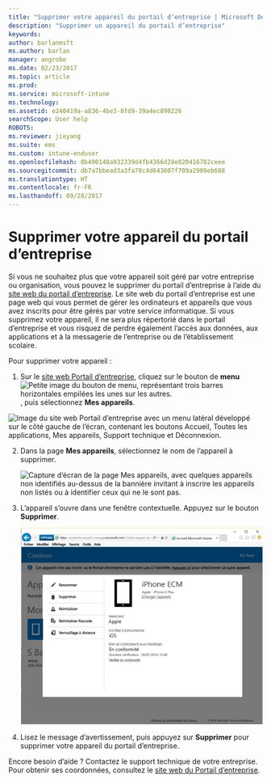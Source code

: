 ```yaml
---
title: "Supprimer votre appareil du portail d’entreprise | Microsoft Docs"
description: "Supprimer un appareil du portail d’entreprise"
keywords: 
author: barlanmsft
ms.author: barlan
manager: angrobe
ms.date: 02/23/2017
ms.topic: article
ms.prod: 
ms.service: microsoft-intune
ms.technology: 
ms.assetid: e240419a-a836-4be3-8fd9-39a4ec890226
searchScope: User help
ROBOTS: 
ms.reviewer: jieyang
ms.suite: ems
ms.custom: intune-enduser
ms.openlocfilehash: 0b490148a932339d4fb4366d28e020416782ceee
ms.sourcegitcommit: db7a7bbead3a3fa78c4d643607f709a2909eb608
ms.translationtype: HT
ms.contentlocale: fr-FR
ms.lasthandoff: 09/28/2017
---
```

# <a name="remove-your-device-from-the-company-portal"></a>Supprimer votre appareil du portail d’entreprise

Si vous ne souhaitez plus que votre appareil soit géré par votre entreprise ou organisation, vous pouvez le supprimer du portail d’entreprise à l’aide du [site web du portail d’entreprise](https://portal.manage.microsoft.com). Le site web du portail d’entreprise est une page web qui vous permet de gérer les ordinateurs et appareils que vous avez inscrits pour être gérés par votre service informatique. Si vous supprimez votre appareil, il ne sera plus répertorié dans le portail d’entreprise et vous risquez de perdre également l’accès aux données, aux applications et à la messagerie de l’entreprise ou de l’établissement scolaire.

Pour supprimer votre appareil :

1.  Sur le [site web Portail d’entreprise](https://portal.manage.microsoft.com), cliquez sur le bouton de __menu__ ![Petite image du bouton de menu, représentant trois barres horizontales empilées les unes sur les autres.](/Intune/whats-new/media/CP_hamburger_menu.png), puis sélectionnez __Mes appareils__.

  ![Image du site web Portail d’entreprise avec un menu latéral développé sur le côté gauche de l’écran, contenant les boutons Accueil, Toutes les applications, Mes appareils, Support technique et Déconnexion.](/media/iwp-expanded-sidebar.png)

2. Dans la page __Mes appareils__, sélectionnez le nom de l’appareil à supprimer.

    ![Capture d’écran de la page Mes appareils, avec quelques appareils non identifiés au-dessus de la bannière invitant à inscrire les appareils non listés ou à identifier ceux qui ne le sont pas.](./media/macOS_enroll_002_tap_here_banner.png)

3.  L’appareil s’ouvre dans une fenêtre contextuelle. Appuyez sur le bouton **Supprimer**.

    ![Toutes les options disponibles pour un appareil sélectionné sur le site web Portail d’entreprise, notamment Renommer, Supprimer, Réinitialiser l’appareil, Réinitialiser le code secret et Verrouillage à distance. ](./media/iwp-screen-with-all-options.png)

4. Lisez le message d’avertissement, puis appuyez sur **Supprimer** pour supprimer votre appareil du portail d’entreprise.

Encore besoin d’aide ? Contactez le support technique de votre entreprise. Pour obtenir ses coordonnées, consultez le [site web du Portail d’entreprise](https://portal.manage.microsoft.com).

